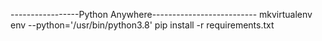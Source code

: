 -----------------Python Anywhere--------------------------
mkvirtualenv env --python='/usr/bin/python3.8'
pip install -r requirements.txt 
